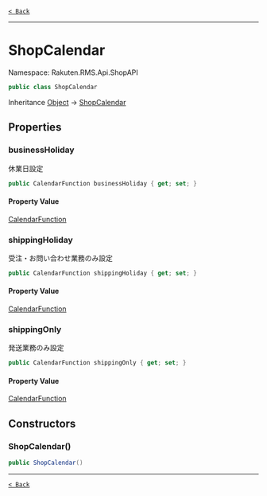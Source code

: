 [`< Back`](./)

---

# ShopCalendar

Namespace: Rakuten.RMS.Api.ShopAPI

```csharp
public class ShopCalendar
```

Inheritance [Object](https://docs.microsoft.com/en-us/dotnet/api/system.object) → [ShopCalendar](./rakuten.rms.api.shopapi.shopcalendar)

## Properties

### **businessHoliday**

休業日設定

```csharp
public CalendarFunction businessHoliday { get; set; }
```

#### Property Value

[CalendarFunction](./rakuten.rms.api.shopapi.calendarfunction)<br>

### **shippingHoliday**

受注・お問い合わせ業務のみ設定

```csharp
public CalendarFunction shippingHoliday { get; set; }
```

#### Property Value

[CalendarFunction](./rakuten.rms.api.shopapi.calendarfunction)<br>

### **shippingOnly**

発送業務のみ設定

```csharp
public CalendarFunction shippingOnly { get; set; }
```

#### Property Value

[CalendarFunction](./rakuten.rms.api.shopapi.calendarfunction)<br>

## Constructors

### **ShopCalendar()**

```csharp
public ShopCalendar()
```

---

[`< Back`](./)
